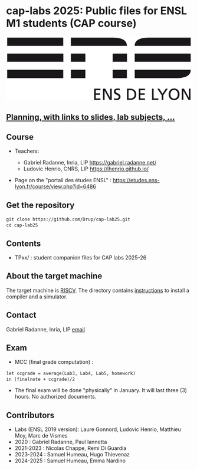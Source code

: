 # cap-labs 2025: Public files for ENSL M1 students (CAP course)

![ensllogo](logos/logo_ensl.png)

## [Planning, with links to slides, lab subjects, ...](PLANNING.md)

## Course

* Teachers:
  - Gabriel Radanne, Inria, LIP https://gabriel.radanne.net/
  - Ludovic Henrio, CNRS, LIP https://lhenrio.github.io/

* Page on the "portail des études ENSL" : https://etudes.ens-lyon.fr/course/view.php?id=6486

## Get the repository

```
git clone https://github.com/Drup/cap-lab25.git
cd cap-lab25
```

## Contents

   * TPxx/     : student companion files for CAP labs 2025-26

## About the target machine

The target machine is [RISCV](https://riscv.org/).
The directory contains [instructions](INSTALL.md) to install a compiler and a simulator.

## Contact

Gabriel Radanne, Inria, LIP [email](mailto:gabriel.radanne@ens-lyon.fr)

## Exam 

* MCC (final grade computation) : 
```
let ccgrade = average(Lab3, Lab4, Lab5, homework)
in (finalnote + ccgrade)/2
```
* The final exam will be done "physically" in January. It will last three (3) hours. No authorized documents.

## Contributors

  * Labs (ENSL 2019 version): Laure Gonnord, Ludovic Henrio, Matthieu Moy, Marc de Vismes
  * 2020 : Gabriel Radanne, Paul Iannetta
  * 2021-2023 : Nicolas Chappe, Remi Di Guardia
  * 2023-2024 : Samuel Humeau, Hugo Thievenaz
  * 2024-2025 : Samuel Humeau, Emma Nardino
